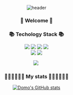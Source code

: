 <div align='center'>
  
![header](https://capsule-render.vercel.app/api?type=waving&color=gradient&height=150&section=header)

  <h3> 🙌 Welcome 🙌 </h3>
<!--   <p>I'm a front-end engineer who is in the 4th grade of university.<br/>I want to develop convenient and cool things.✨</p> -->

  <h3>📚 Techology Stack 📚</h3>  
  <img src="https://img.shields.io/badge/HTML5-E34F26?style=flat-square&logo=JavaScript&logoColor=white"/>
  <img src="https://img.shields.io/badge/CSS3-1572B6?style=flat-square&logo=css3&logoColor=white"/>
  <img src="https://img.shields.io/badge/JavaScript-F7DF1E?style=flat-square&logo=JavaScript&logoColor=white"/>
  <img src="https://img.shields.io/badge/Java-007396?style=flat-square&logo=Java&logoColor=white"/>
  <br/>

  <img src="https://img.shields.io/badge/React-61DAFB?style=flat-square&logo=React&logoColor=white"/>
  <img src="https://img.shields.io/badge/Redux-764ABC?style=flat-square&logo=Redux&logoColor=white"/>

  <p align='center'>
  <a href="mailto:dohun243@gmail.com"><img src="https://img.shields.io/badge/Gmail-d14836?style=flat-square&logo=Gmail&logoColor=white&link=mailto:dohun243@gmail.com"/></a>&nbsp
<!--   <a href="https://velog.io/@hammii"><img src="https://img.shields.io/badge/Velog-11B48A?style=flat-square&logo=Vimeo&logoColor=white&link=https://velog.io/@hammii"/></a>&nbsp -->
<!--   <a href="https://www.notion.so/Jang-Hayeong-212012cc89c44ba5bec1911eb1c69cbf"><img src="https://img.shields.io/badge/Notion-232F3E?style=flat-square&logo=Notion&logoColor=white&link=https://www.notion.so/Jang-Hayeong-212012cc89c44ba5bec1911eb1c69cbf"/></a> -->
  </p>

  <h3> 🏃🏻‍♀️🏃🏻‍♀️ My stats 🏃🏻‍♀️🏃🏻‍♀ </h3>

[![Domo's GitHub stats](https://github-readme-stats.vercel.app/api?username=domo9610&hide=stars&count_private=true&show_icons=true&theme=buefy)](https://github.com/anuraghazra/github-readme-stats) 
<!--   <img src="http://mazassumnida.wtf/api/v2/generate_badge?boj=hyj9829"> -->

  <!--  [![Top Langs](https://github-readme-stats.vercel.app/api/top-langs/?username=hammii&layout=compact&theme=buefy&hide=css)](https://github.com/anuraghazra/github-readme-stats) -->
</div>
